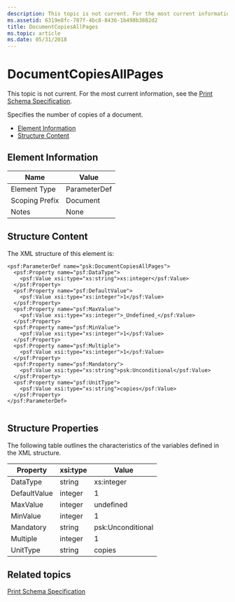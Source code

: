 ```yaml
---
description: This topic is not current. For the most current information, see the Print Schema Specification.
ms.assetid: 6319e8fc-787f-4bc8-8436-1b498b3882d2
title: DocumentCopiesAllPages
ms.topic: article
ms.date: 05/31/2018
---
```


# DocumentCopiesAllPages

This topic is not current. For the most current information, see the [Print Schema Specification](https://download.microsoft.com/download/D/E/C/DECA6E6B-3E81-48E7-B7EF-6D92A547D03C/print-schema-spec-2-0.zip).

Specifies the number of copies of a document.

-   [Element Information](#element-information)
-   [Structure Content](#structure-content)

## Element Information



| Name | Value |
|----------------------------|-------------------------|
| Element Type <br/>   | ParameterDef<br/> |
| Scoping Prefix <br/> | Document<br/>     |
| Notes <br/>          | None<br/>         |



 

## Structure Content

The XML structure of this element is:

``` syntax
<psf:ParameterDef name="psk:DocumentCopiesAllPages">
  <psf:Property name="psf:DataType">
    <psf:Value xsi:type="xs:string">xs:integer</psf:Value>
  </psf:Property>
  <psf:Property name="psf:DefaultValue">
    <psf:Value xsi:type="xs:integer">1</psf:Value>
  </psf:Property>
  <psf:Property name="psf:MaxValue">
    <psf:Value xsi:type="xs:integer">_Undefined_</psf:Value>
  </psf:Property>
  <psf:Property name="psf:MinValue">
    <psf:Value xsi:type="xs:integer">1</psf:Value>
  </psf:Property>
  <psf:Property name="psf:Multiple">
    <psf:Value xsi:type="xs:integer">1</psf:Value>
  </psf:Property>
  <psf:Property name="psf:Mandatory">
    <psf:Value xsi:type="xs:string">psk:Unconditional</psf:Value>
  </psf:Property>
  <psf:Property name="psf:UnitType">
    <psf:Value xsi:type="xs:string">copies</psf:Value>
  </psf:Property>
</psf:ParameterDef>
      
```

## Structure Properties

The following table outlines the characteristics of the variables defined in the XML structure.



| Property                | xsi:type           | Value                        |
|-------------------------|--------------------|------------------------------|
| DataType<br/>     | string<br/>  | xs:integer<br/>        |
| DefaultValue<br/> | integer<br/> | 1<br/>                 |
| MaxValue<br/>     | integer<br/> | undefined<br/>         |
| MinValue<br/>     | integer<br/> | 1<br/>                 |
| Mandatory<br/>    | string<br/>  | psk:Unconditional<br/> |
| Multiple<br/>     | integer<br/> | 1<br/>                 |
| UnitType<br/>     | string<br/>  | copies<br/>            |



 

## Related topics

<dl> <dt>

[Print Schema Specification](https://download.microsoft.com/download/D/E/C/DECA6E6B-3E81-48E7-B7EF-6D92A547D03C/print-schema-spec-2-0.zip)
</dt> </dl>

 

 




